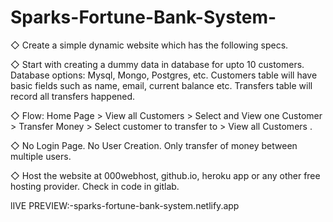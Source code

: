 # Sparks-Fortune-Bank-System-

◇ Create a simple dynamic website which has the following specs. 

◇ Start with creating a dummy data in database for upto 10  customers. Database options: Mysql, Mongo, Postgres, etc.  Customers table will have basic fields such as name, email,  current balance etc. Transfers table will record all transfers  happened. 

◇ Flow: Home Page > View all Customers > Select and View one  Customer > Transfer Money > Select customer to transfer to >  View all Customers .  

◇ No Login Page. No User Creation. Only transfer of money  between multiple users.  

◇ Host the website at 000webhost, github.io, heroku app or any  other free hosting provider. Check in code in gitlab.

lIVE PREVIEW:-sparks-fortune-bank-system.netlify.app
